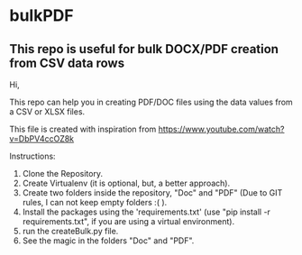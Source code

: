 # bulkPDF
## This repo is useful for bulk DOCX/PDF creation from CSV data rows

Hi,

This repo can help you in creating PDF/DOC files using the data values from a CSV or XLSX files.

This file is created with inspiration from https://www.youtube.com/watch?v=DbPV4ccOZ8k 

Instructions:

1. Clone the Repository.
2. Create Virtualenv (it is optional, but, a better approach).
3. Create two folders inside the repository, "Doc" and "PDF" (Due to GIT rules, I can not keep empty folders :( ).
4. Install the packages using the 'requirements.txt' (use "pip install -r requirements.txt", if you are using a virtual environment).
5. run the createBulk.py file.
6. See the magic in the folders "Doc" and "PDF".
